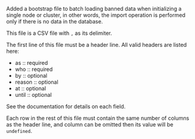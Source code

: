 Added a bootstrap file to batch loading banned data when initializing a single node or cluster, in other words, the import operation is performed only if there is no data in the database.


This file is a CSV file with `,` as its delimiter.

The first line of this file must be a header line. All valid headers are listed here:
- as :: required
- who :: required
- by  :: optional
- reason :: optional
- at :: optional
- until :: optional

See the documentation for details on each field.

Each row in the rest of this file must contain the same number of columns as the header line,
and column can be omitted then its value will be `undefined`.
